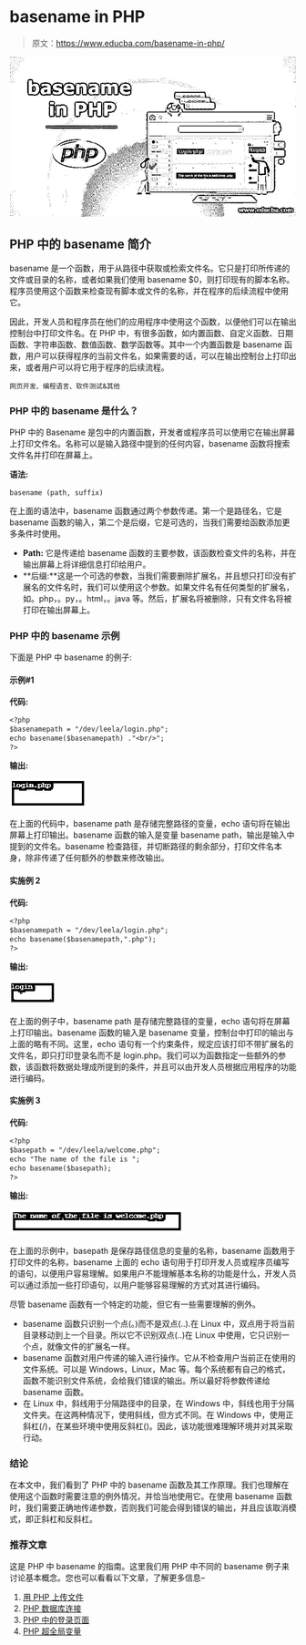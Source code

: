 # basename in PHP

> 原文：<https://www.educba.com/basename-in-php/>

![basename in PHP](img/267ae04e8514a5192806fabcf8917c2e.png)



## PHP 中的 basename 简介

basename 是一个函数，用于从路径中获取或检索文件名。它只是打印所传递的文件或目录的名称，或者如果我们使用 basename $0，则打印现有的脚本名称。程序员使用这个函数来检查现有脚本或文件的名称，并在程序的后续流程中使用它。

因此，开发人员和程序员在他们的应用程序中使用这个函数，以便他们可以在输出控制台中打印文件名。在 PHP 中，有很多函数，如内置函数、自定义函数、日期函数、字符串函数、数值函数、数学函数等。其中一个内置函数是 basename 函数，用户可以获得程序的当前文件名，如果需要的话，可以在输出控制台上打印出来，或者用户可以将它用于程序的后续流程。

<small>网页开发、编程语言、软件测试&其他</small>

### PHP 中的 basename 是什么？

PHP 中的 Basename 是包中的内置函数，开发者或程序员可以使用它在输出屏幕上打印文件名。名称可以是输入路径中提到的任何内容，basename 函数将搜索文件名并打印在屏幕上。

**语法:**

```
basename (path, suffix)
```

在上面的语法中，basename 函数通过两个参数传递。第一个是路径名，它是 basename 函数的输入，第二个是后缀，它是可选的，当我们需要给函数添加更多条件时使用。

*   **Path:** 它是传递给 basename 函数的主要参数，该函数检查文件的名称，并在输出屏幕上将详细信息打印给用户。
*   **后缀:**这是一个可选的参数，当我们需要删除扩展名，并且想只打印没有扩展名的文件名时，我们可以使用这个参数。如果文件名有任何类型的扩展名，如。php，。py，。html，。java 等。然后，扩展名将被删除，只有文件名将被打印在输出屏幕上。

### PHP 中的 basename 示例

下面是 PHP 中 basename 的例子:

#### 示例#1

**代码:**

```
<?php
$basenamepath = "/dev/leela/login.php";
echo basename($basenamepath) ."<br/>";
?>
```

**输出:**

![basename in php 1](img/20b499b0f593f46815acf9b391915ace.png)



在上面的代码中，basename path 是存储完整路径的变量，echo 语句将在输出屏幕上打印输出。basename 函数的输入是变量 basename path，输出是输入中提到的文件名。basename 检查路径，并切断路径的剩余部分，打印文件名本身，除非传递了任何额外的参数来修改输出。

#### 实施例 2

**代码:**

```
<?php
$basenamepath = "/dev/leela/login.php";
echo basename($basenamepath,".php");
?>
```

**输出:**

![basename in php 2JPG](img/b835bb58e2b45e0ae20cdca8b241737b.png)



在上面的例子中，basename path 是存储完整路径的变量，echo 语句将在屏幕上打印输出。basename 函数的输入是 basename 变量，控制台中打印的输出与上面的略有不同。这里，echo 语句有一个约束条件，规定应该打印不带扩展名的文件名，即只打印登录名而不是 login.php。我们可以为函数指定一些额外的参数，该函数将数据处理成所提到的条件，并且可以由开发人员根据应用程序的功能进行编码。

#### 实施例 3

**代码:**

```
<?php
$basepath = "/dev/leela/welcome.php";
echo "The name of the file is ";
echo basename($basepath);
?>
```

**输出:**

![welcome file](img/8c40b32529a5248128836acb63d7decb.png)



在上面的示例中，basepath 是保存路径信息的变量的名称，basename 函数用于打印文件的名称，basename 上面的 echo 语句用于打印开发人员或程序员编写的语句，以便用户容易理解。如果用户不能理解基本名称的功能是什么，开发人员可以通过添加一些打印语句，以用户能够容易理解的方式对其进行编码。

尽管 basename 函数有一个特定的功能，但它有一些需要理解的例外。

*   basename 函数只识别一个点(。)而不是双点(..).在 Linux 中，双点用于将当前目录移动到上一个目录。所以它不识别双点(..)在 Linux 中使用，它只识别一个点，就像文件的扩展名一样。
*   basename 函数对用户传递的输入进行操作。它从不检查用户当前正在使用的文件系统。可以是 Windows，Linux，Mac 等。每个系统都有自己的格式，函数不能识别文件系统，会给我们错误的输出。所以最好将参数传递给 basename 函数。
*   在 Linux 中，斜线用于分隔路径中的目录，在 Windows 中，斜线也用于分隔文件夹。在这两种情况下，使用斜线，但方式不同。在 Windows 中，使用正斜杠(/)，在某些环境中使用反斜杠(\)。因此，该功能很难理解环境并对其采取行动。

### 结论

在本文中，我们看到了 PHP 中的 basename 函数及其工作原理。我们也理解在使用这个函数时需要注意的例外情况，并恰当地使用它。在使用 basename 函数时，我们需要正确地传递参数，否则我们可能会得到错误的输出，并且应该取消模式，即正斜杠和反斜杠。

### 推荐文章

这是 PHP 中 basename 的指南。这里我们用 PHP 中不同的 basename 例子来讨论基本概念。您也可以看看以下文章，了解更多信息–

1.  [用 PHP 上传文件](https://www.educba.com/upload-a-file-in-php/)
2.  [PHP 数据库连接](https://www.educba.com/php-database-connection/)
3.  [PHP 中的登录页面](https://www.educba.com/login-page-in-php/)
4.  [PHP 超全局变量](https://www.educba.com/php-superglobal-variables/)





